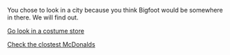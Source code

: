 You chose to look in a city because you think Bigfoot would be somewhere in there. We will find out.

[Go look in a costume store](coustumestore.md)


[Check the clostest McDonalds](mcdonalds.md)